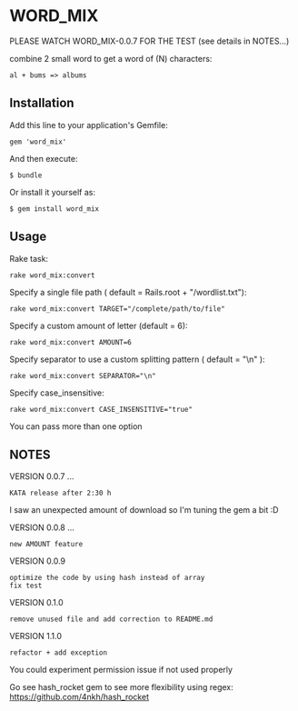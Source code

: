 # WORD_MIX

PLEASE WATCH WORD_MIX-0.0.7 FOR THE TEST (see details in NOTES...)

combine 2 small word to get a word of (N) characters: 
    
    al + bums => albums
  
## Installation

Add this line to your application's Gemfile:

    gem 'word_mix'

And then execute:

    $ bundle

Or install it yourself as:

    $ gem install word_mix

## Usage

Rake task:
  
    rake word_mix:convert

Specify a single file path ( default = Rails.root + "/wordlist.txt"):
    
    rake word_mix:convert TARGET="/complete/path/to/file"
    
Specify a custom amount of letter (default = 6):

    rake word_mix:convert AMOUNT=6

Specify separator to use a custom splitting pattern ( default = "\n" ):

    rake word_mix:convert SEPARATOR="\n"
    
Specify case_insensitive:

    rake word_mix:convert CASE_INSENSITIVE="true"

You can pass more than one option

## NOTES
  
VERSION 0.0.7 ... 
  
    KATA release after 2:30 h



I saw an unexpected amount of download so I'm tuning the gem a bit :D
  
VERSION 0.0.8 ...
  
    new AMOUNT feature
  
VERSION 0.0.9

    optimize the code by using hash instead of array
    fix test  
  
VERSION 0.1.0
 
    remove unused file and add correction to README.md
    
VERSION 1.1.0

    refactor + add exception     
  
  
You could experiment permission issue if not used properly
 
Go see hash_rocket gem to see more flexibility using regex:
https://github.com/4nkh/hash_rocket